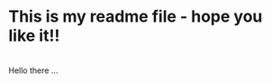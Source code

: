 
<html>
<body>
<h1> This is my readme file - hope you like it!! </h1>
<br>
Hello there ...
</body>
</html\>
